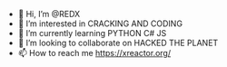 - 👋 Hi, I’m @REDX
- 👀 I’m interested in CRACKING AND CODING
- 🌱 I’m currently learning PYTHON C# JS
- 💞️ I’m looking to collaborate on HACKED THE PLANET
- 📫 How to reach me https://xreactor.org/

<!---
--->
